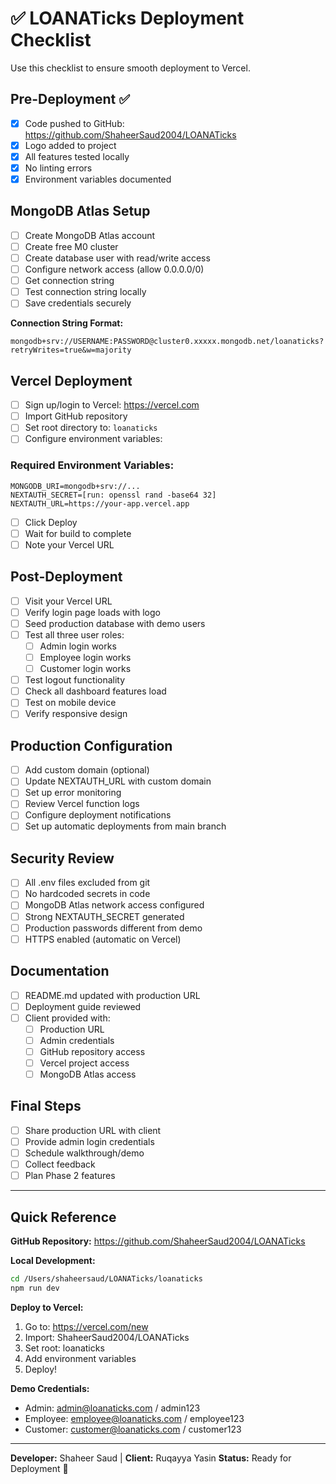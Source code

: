 # ✅ LOANATicks Deployment Checklist

Use this checklist to ensure smooth deployment to Vercel.

## Pre-Deployment ✅

- [x] Code pushed to GitHub: https://github.com/ShaheerSaud2004/LOANATicks
- [x] Logo added to project
- [x] All features tested locally
- [x] No linting errors
- [x] Environment variables documented

## MongoDB Atlas Setup

- [ ] Create MongoDB Atlas account
- [ ] Create free M0 cluster
- [ ] Create database user with read/write access
- [ ] Configure network access (allow 0.0.0.0/0)
- [ ] Get connection string
- [ ] Test connection string locally
- [ ] Save credentials securely

**Connection String Format:**
```
mongodb+srv://USERNAME:PASSWORD@cluster0.xxxxx.mongodb.net/loanaticks?retryWrites=true&w=majority
```

## Vercel Deployment

- [ ] Sign up/login to Vercel: https://vercel.com
- [ ] Import GitHub repository
- [ ] Set root directory to: `loanaticks`
- [ ] Configure environment variables:

### Required Environment Variables:
```
MONGODB_URI=mongodb+srv://...
NEXTAUTH_SECRET=[run: openssl rand -base64 32]
NEXTAUTH_URL=https://your-app.vercel.app
```

- [ ] Click Deploy
- [ ] Wait for build to complete
- [ ] Note your Vercel URL

## Post-Deployment

- [ ] Visit your Vercel URL
- [ ] Verify login page loads with logo
- [ ] Seed production database with demo users
- [ ] Test all three user roles:
  - [ ] Admin login works
  - [ ] Employee login works
  - [ ] Customer login works
- [ ] Test logout functionality
- [ ] Check all dashboard features load
- [ ] Test on mobile device
- [ ] Verify responsive design

## Production Configuration

- [ ] Add custom domain (optional)
- [ ] Update NEXTAUTH_URL with custom domain
- [ ] Set up error monitoring
- [ ] Review Vercel function logs
- [ ] Configure deployment notifications
- [ ] Set up automatic deployments from main branch

## Security Review

- [ ] All .env files excluded from git
- [ ] No hardcoded secrets in code
- [ ] MongoDB Atlas network access configured
- [ ] Strong NEXTAUTH_SECRET generated
- [ ] Production passwords different from demo
- [ ] HTTPS enabled (automatic on Vercel)

## Documentation

- [ ] README.md updated with production URL
- [ ] Deployment guide reviewed
- [ ] Client provided with:
  - [ ] Production URL
  - [ ] Admin credentials
  - [ ] GitHub repository access
  - [ ] Vercel project access
  - [ ] MongoDB Atlas access

## Final Steps

- [ ] Share production URL with client
- [ ] Provide admin login credentials
- [ ] Schedule walkthrough/demo
- [ ] Collect feedback
- [ ] Plan Phase 2 features

---

## Quick Reference

**GitHub Repository:**
https://github.com/ShaheerSaud2004/LOANATicks

**Local Development:**
```bash
cd /Users/shaheersaud/LOANATicks/loanaticks
npm run dev
```

**Deploy to Vercel:**
1. Go to: https://vercel.com/new
2. Import: ShaheerSaud2004/LOANATicks
3. Set root: loanaticks
4. Add environment variables
5. Deploy!

**Demo Credentials:**
- Admin: admin@loanaticks.com / admin123
- Employee: employee@loanaticks.com / employee123
- Customer: customer@loanaticks.com / customer123

---

**Developer:** Shaheer Saud | **Client:** Ruqayya Yasin
**Status:** Ready for Deployment 🚀

